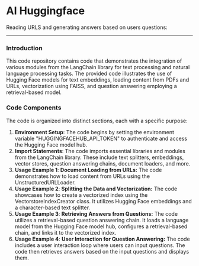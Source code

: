 # AI Huggingface
Reading URLS and generating answers based on users questions:

---

### Introduction
This code repository contains code that demonstrates the integration of various modules from the LangChain library for text processing and natural language processing tasks. The provided code illustrates the use of Hugging Face models for text embeddings, loading content from PDFs and URLs, vectorization using FAISS, and question answering employing a retrieval-based model.

### Code Components

The code is organized into distinct sections, each with a specific purpose:
1.	**Environment Setup**: The code begins by setting the environment variable "HUGGINGFACEHUB_API_TOKEN" to authenticate and access the Hugging Face model hub.
2.	**Import Statements**: The code imports essential libraries and modules from the LangChain library. These include text splitters, embeddings, vector stores, question answering chains, document loaders, and more.
3.	**Usage Example 1**: **Document Loading from URLs:** The code demonstrates how to load content from URLs using the UnstructuredURLLoader.
4.	**Usage Example 2**: **Splitting the Data and Vectorization:** The code showcases how to create a vectorized index using the VectorstoreIndexCreator class. It utilizes Hugging Face embeddings and a character-based text splitter.
5.	**Usage Example 3**: **Retrieving Answers from Questions:** The code utilizes a retrieval-based question answering chain. It loads a language model from the Hugging Face model hub, configures a retrieval-based chain, and links it to the vectorized index.
6.	**Usage Example 4**: **User Interaction for Question Answering:** The code includes a user interaction loop where users can input questions. The code then retrieves answers based on the input questions and displays them.

